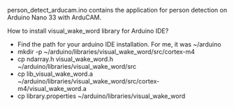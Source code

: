 person_detect_arducam.ino contains the application for person detection on Arduino Nano 33 with ArduCAM.

How to install visual_wake_word library for Arduino IDE?
 - Find the path for your arduino IDE installation. For me, it was ~/arduino
 - mkdir -p ~/arduino/libraries/visual_wake_word/src/cortex-m4
 - cp ndarray.h visual_wake_word.h ~/arduino/libraries/visual_wake_word/src
 - cp lib_visual_wake_word.a ~/arduino/libraries/visual_wake_word/src/cortex-m4/visual_wake_word.a
 - cp library.properties ~/arduino/libraries/visual_wake_word
